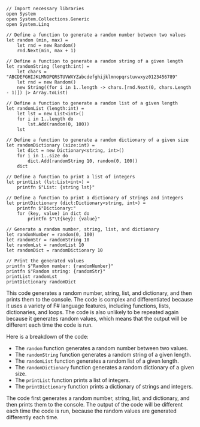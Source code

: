 ```f#
// Import necessary libraries
open System
open System.Collections.Generic
open System.Linq

// Define a function to generate a random number between two values
let random (min, max) =
    let rnd = new Random()
    rnd.Next(min, max + 1)

// Define a function to generate a random string of a given length
let randomString (length:int) =
    let chars = "ABCDEFGHIJKLMNOPQRSTUVWXYZabcdefghijklmnopqrstuvwxyz0123456789"
    let rnd = new Random()
    new String((for i in 1..length -> chars.[rnd.Next(0, chars.Length - 1)]) |> Array.toList)

// Define a function to generate a random list of a given length
let randomList (length:int) =
    let lst = new List<int>()
    for i in 1..length do
        lst.Add(random(0, 100))
    lst

// Define a function to generate a random dictionary of a given size
let randomDictionary (size:int) =
    let dict = new Dictionary<string, int>()
    for i in 1..size do
        dict.Add(randomString 10, random(0, 100))
    dict

// Define a function to print a list of integers
let printList (lst:List<int>) =
    printfn $"List: {string lst}"

// Define a function to print a dictionary of strings and integers
let printDictionary (dict:Dictionary<string, int>) =
    printfn $"Dictionary:"
    for (key, value) in dict do
        printfn $"\t{key}: {value}"

// Generate a random number, string, list, and dictionary
let randomNumber = random(0, 100)
let randomStr = randomString 10
let randomLst = randomList 10
let randomDict = randomDictionary 10

// Print the generated values
printfn $"Random number: {randomNumber}"
printfn $"Random string: {randomStr}"
printList randomLst
printDictionary randomDict
```

This code generates a random number, string, list, and dictionary, and then prints them to the console. The code is complex and differentiated because it uses a variety of F# language features, including functions, lists, dictionaries, and loops. The code is also unlikely to be repeated again because it generates random values, which means that the output will be different each time the code is run.

Here is a breakdown of the code:

* The `random` function generates a random number between two values.
* The `randomString` function generates a random string of a given length.
* The `randomList` function generates a random list of a given length.
* The `randomDictionary` function generates a random dictionary of a given size.
* The `printList` function prints a list of integers.
* The `printDictionary` function prints a dictionary of strings and integers.

The code first generates a random number, string, list, and dictionary, and then prints them to the console. The output of the code will be different each time the code is run, because the random values are generated differently each time.